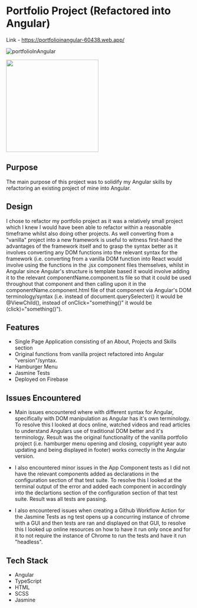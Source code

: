 # Portfolio Project (Refactored into Angular)

Link - https://portfolioinangular-60438.web.app/ 

![portfolioInAngular](https://user-images.githubusercontent.com/119549394/228769901-6ef484bd-e59f-48d9-963d-4ecd59d5e950.png)

<img width="250" src="https://github.com/StanleyY7/portfolio-in-angular/actions/workflows/main.yml/badge.svg"/>

## Purpose

The main purpose of this project was to solidify my Angular skills by refactoring an existing project of mine into Angular. 

## Design

I chose to refactor my portfolio project as it was a relatively small project which I knew I would have been able to refactor within a reasonable timeframe whilst also doing other projects. As well converting from a "vanilla" project into a new framework is useful to witness first-hand the advantages of the framework itself and to grasp the syntax better as it involves converting any DOM functions into the relevant syntax for the framework (i.e. converting from a vanilla DOM function into React would involve using the functions in the .jsx component files themselves, whilst in Angular since Angular's structure is template based it would involve adding it to the relevant componentName.component.ts file so that it could be used throughout that component and then calling upon it in the componentName.component.html file of that component via Angular's DOM terminology/syntax (i.e. instead of document.querySelecter() it would be @ViewChild(), instead of onClick="something()" it would be (click)="something()"). 

## Features

- Single Page Application consisting of an About, Projects and Skills section
- Original functions from vanilla project refactored into Angular "version"/syntax.
- Hamburger Menu
- Jasmine Tests
- Deployed on Firebase

## Issues Encountered

- Main issues encountered where with different syntax for Angular, specifically with DOM manipulation as Angular has it's own terminology. To resolve this I looked at docs online, watched videos and read articles to understand Angulars use of traditional DOM better and it's terminology. Result was the original functionality of the vanilla portfolio project (i.e. hamburger menu opening and closing, copyright year auto updating and being displayed in footer) works correctly in the Angular version.

- I also encountered minor issues in the App Component tests as I did not have the relevant components added as declarations in the configuration section of that test suite. To resolve this I looked at the terminal output of the error and added each component in accordingly into the declartions section of the configuration section of that test suite. Result was all tests are passing.

- I also encountered issues when creating a Github Workflow Action for the Jasmine Tests as ng test opens up a concurring instance of chrome with a GUI and then tests are ran and displayed on that GUI, to resolve this I looked up online resources on how to have it run only once and for it to not require the instance of Chrome to run the tests and have it run "headless".

## Tech Stack

- Angular
- TypeScript
- HTML
- SCSS
- Jasmine




